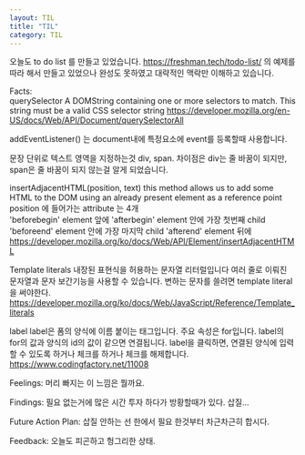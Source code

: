 ```yaml
---
layout: TIL
title: "TIL"
category: TIL
---
```


오늘도 to do list 를 만들고 있었습니다. 
<https://freshman.tech/todo-list/> 의 예제를 따라 해서 만들고 있었으나 완성도 못하였고 대략적인 맥락만 이해하고 있습니다.

Facts:  
querySelector A DOMString containing one or more selectors to match. This string must be a valid CSS selector string
<https://developer.mozilla.org/en-US/docs/Web/API/Document/querySelectorAll>

addEventListener() 는 document내에 특정요소에 event를 등록할때 사용합니다.

문장 단위로 텍스트 영역을 지정하는것 div, span. 차이점은 div는 줄 바꿈이 되지만, span은 줄 바꿈이 되지 않는걸 알게 되었습니다.

insertAdjacentHTML(position, text) this method allows us to add some HTML to the DOM using an already present element as a reference point
position 에 들어가는 attribute 는 4개   
  'beforebegin'
  element 앞에 
  'afterbegin'
  element 안에 가장 첫번째 child
  'beforeend'
  element 안에 가장 마지막 child
  'afterend'
  element 뒤에
 <https://developer.mozilla.org/ko/docs/Web/API/Element/insertAdjacentHTML>

Template literals 
내장된 표현식을 허용하는 문자열 리터럴입니다
여러 줄로 이뤄진 문자열과 문자 보간기능을 사용할 수 있습니다.
변하는 문자를 쓸려면 template literal 을 써야한다.
<https://developer.mozilla.org/ko/docs/Web/JavaScript/Reference/Template_literals>

label
label은 폼의 양식에 이름 붙이는 태그입니다.
주요 속성은 for입니다.
label의 for의 값과 양식의 id의 값이 같으면 연결됩니다.
label을 클릭하면, 연결된 양식에 입력할 수 있도록 하거나 체크를 하거나 체크를 해제합니다.
<https://www.codingfactory.net/11008>


Feelings: 머리 빠지는 이 느낌은 뭘까요.

Findings: 필요 없는거에 많은 시간 투자 하다가 방황할때가 있다. 삽질...

Future Action Plan: 삽질 안하는 선 한에서 필요 한것부터 차근차근히 합시다.

Feedback: 오늘도 피곤하고 헝그리한 상태.

